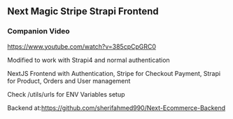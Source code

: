 ## Next Magic Stripe Strapi Frontend

### Companion Video
https://www.youtube.com/watch?v=385cpCpGRC0

Modified to work with Strapi4 and normal authentication

NextJS Frontend with Authentication, Stripe for Checkout Payment, Strapi for Product, Orders and User management

Check /utils/urls for ENV Variables setup

Backend at:https://github.com/sherifahmed990/Next-Ecommerce-Backend
